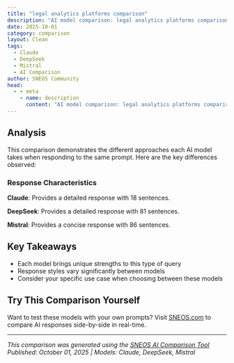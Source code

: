 ```yaml
---
title: "legal analytics platforms comparison"
description: "AI model comparison: legal analytics platforms comparison..."
date: 2025-10-01
category: comparison
layout: Clean
tags:
  - Claude
  - DeepSeek
  - Mistral
  - AI Comparison
author: SNEOS Community
head:
  - - meta
    - name: description
      content: "AI model comparison: legal analytics platforms comparison..."
---
```


<ChatComparison
  title="legal analytics platforms comparison"
  prompt="legal analytics platforms comparison"
  :responses='{"Claude": "Here\u0027s a comprehensive comparison of major legal analytics platforms:\n\n## **Top Legal Analytics Platforms**\n\n### **1. Lex Machina**\n**Strengths:**\n- Extensive federal litigation data (IP, employment, commercial, etc.)\n- Deep case outcome predictions\n- Judge and opposing counsel analytics\n- Strong patent litigation focus\n\n**Best For:** IP litigation, federal cases, outcome prediction\n**Pricing:** Premium tier, enterprise-focused\n\n### **2. Bloomberg Law**\n**Strengths:**\n- Comprehensive legal research \u002B analytics in one platform\n- Court analytics and docket monitoring\n- Strong business intelligence integration\n- Extensive secondary sources\n\n**Best For:** Large firms needing integrated research/analytics\n**Pricing:** High-end, subscription-based\n\n### **3. Westlaw Edge**\n**Strengths:**\n- AI-powered research with analytics features\n- Extensive case law database\n- Judge analytics and litigation history\n- Integration with Thomson Reuters ecosystem\n\n**Best For:** Firms already using Westlaw, comprehensive research needs\n**Pricing:** Premium, typically enterprise deals\n\n### **4. Premonition**\n**Strengths:**\n- Claims world\u0027s largest litigation database\n- Attorney and judge win-rate analytics\n- Global coverage (US, UK, Canada)\n- Cost-effective for smaller firms\n\n**Best For:** Win-rate analysis, attorney selection\n**Pricing:** More accessible than top-tier platforms\n\n### **5. Gavelytics**\n**Strengths:**\n- Federal court analytics\n- Judge behavior patterns\n- Case timing predictions\n- User-friendly interface\n\n**Best For:** Federal litigation strategy, boutique firms\n**Pricing:** Mid-tier pricing\n\n### **6. Ravel Law (now part of LexisNexis)**\n**Strengths:**\n- Visual case law mapping\n- Citation network analysis\n- Integrated with Lexis research\n- Judge analytics\n\n**Best For:** Case law research with visual insights\n**Pricing:** Part of LexisNexis\u002B packages\n\n## **Key Comparison Factors**\n\n| Platform | Data Coverage | Specialties | User Interface | Price Range |\n|----------|---------------|-------------|----------------|-------------|\n| Lex Machina | Federal courts | IP, Employment | Professional | $$$$$ |\n| Bloomberg Law | Comprehensive | Business law | Excellent | $$$$$ |\n| Westlaw Edge | Extensive | General practice | Familiar | $$$$$ |\n| Premonition | Broad | Win rates | Simple | $$$ |\n| Gavelytics | Federal focus | Litigation timing | Clean | $$$$ |\n\n## **Specialized Platforms**\n\n### **Patent Analytics:**\n- **PatentSight** - Patent valuation and competitive intelligence\n- **Innography** (now part of CPA Global) - Patent landscape analysis\n\n### **Contract Analytics:**\n- **Kira Systems** - Contract review and analysis\n- **Seal Software** - Contract discovery and analytics\n\n### **Regulatory/Compliance:**\n- **Thomson Reuters Regulatory Intelligence**\n- **Compliance.ai**\n\n## **Selection Criteria**\n\n**Consider these factors:**\n1. **Practice area focus** - Does it cover your key litigation types?\n2. **Geographic coverage** - State vs. federal courts\n3. **Data depth** - Historical coverage and update frequency\n4. **Integration needs** - Compatibility with existing systems\n5. **Team size** - User licensing and collaboration features\n6. **Budget** - ROI based on case volume and types\n\n## **Emerging Trends**\n\n- **AI-powered predictions** becoming more sophisticated\n- **Real-time docket monitoring** and alerts\n- **API integrations** for custom workflows\n- **Mobile accessibility** for court appearances\n- **Outcome prediction modeling** getting more accurate\n\n**Recommendation:** Most firms benefit from starting with a trial of 2-3 platforms that align with their primary practice areas before making a long-term commitment.\n\nWould you like me to dive deeper into any specific platform or use case?", "DeepSeek": "Of course. Here is a detailed comparison of legal analytics platforms, breaking down the key players, their strengths, weaknesses, and ideal use cases.\n\n### Executive Summary\n\nLegal analytics platforms transform raw legal data (from dockets, case law, and filings) into actionable insights. They help lawyers predict case outcomes, formulate strategy, understand a judge\u0027s tendencies, and assess opposing counsel. The market is dominated by a few major players, each with a unique focus and data advantage.\n\n---\n\n### Key Players at a Glance\n\n| Platform | Primary Focus \u0026 \u0022Superpower\u0022 | Best For | Pricing Model |\n| :--- | :--- | :--- | :--- |\n| **LexisNexis Context** | **Comprehensive Data \u0026 Judge Analytics.** Deep integration with the vast LexisNexis legal database. | Law firms already in the Lexis ecosystem; complex litigation strategy. | Subscription (often bundled with Lexis research) |\n| **Westlaw Edge** | **Advanced Legal Research \u0026 Outcome Analytics.** Leverages West\u0027s headnote and Key Number System. | Law firms in the Thomson Reuters ecosystem; research-driven predictions. | Subscription (often bundled with Westlaw research) |\n| **Bloomberg Law** | **Litigation Analytics \u0026 Deal Analytics.** Strong in both litigation and transactional/business intelligence. | Corporate law departments; firms needing business \u0026 litigation insights. | Subscription (often bundled with Bloomberg Law) |\n| **Premonition** | **Win-Loss Records of Lawyers.** A massive database of who wins before whom, in specific case types. | Choosing local counsel; identifying the most effective attorney for a specific court/judge. | Per-search or subscription |\n| **CARET Legal** | **Practice-Agnostic Analytics.** Tracks firm performance metrics (profitability, productivity, etc.). | Law firms of all sizes focused on business intelligence and operational efficiency. | Subscription (per user) |\n\n---\n\n### In-Depth Platform Comparison\n\n#### 1. LexisNexis Context\n* **Core Strengths:**\n * **Judge Analytics:** Arguably the leader in this area. Provides deep dives into a judge\u0027s rulings, timelines, and behavior on specific motions (e.g., grant/deny rates for summary judgments).\n * **Comprehensive Data:** Pulls from the entire LexisNexis database, offering a very wide and deep set of case law and docket information.\n * **Motion Outcome Analyzer:** Predicts the likelihood of success for specific motions based on historical data from that judge and jurisdiction.\n * **Seamless Integration:** Works directly within the LexisNexis research interface, making it a natural part of the workflow for existing users.\n* **Potential Weaknesses:**\n * Can be expensive and is heavily geared towards firms already committed to the LexisNexis ecosystem.\n * The interface, while powerful, can have a steeper learning curve.\n* **Ideal User:** Large law firms engaged in complex, high-stakes litigation where understanding a judge\u0027s specific tendencies is critical to strategy.\n\n#### 2. Westlaw Edge with Analytics\n* **Core Strengths:**\n * **Outcome Analytics:** Focuses on predicting case outcomes at a holistic level, not just motions. It analyzes cases with similar facts, parties, and legal issues to forecast a result.\n * **Research-Driven:** Leverages Westlaw\u0027s proprietary Key Number System and headnotes, which some attorneys prefer for its legal taxonomy.\n * **Statute and Litigation Analytics:** Tracks how courts have interpreted specific statutes and which arguments are most successful.\n * **Strong State Coverage:** Excellent coverage of both federal and state court data.\n* **Potential Weaknesses:**\n * Like Lexis, it\u0027s part of a larger, expensive ecosystem (Thomson Reuters).\n * Some users find its judge analytics to be slightly less granular than Lexis Context\u0027s.\n* **Ideal User:** Law firms that rely heavily on Westlaw for research and want to integrate data-driven predictions directly into their case assessment and client advising.\n\n#### 3. Bloomberg Law Litigation Analytics\n* **Core Strengths:**\n * **Dual Focus:** Exceptionally strong in both **Litigation Analytics** (judges, law firms, attorneys, courts) and **Deal Analytics** (M\u0026A, capital markets).\n * **Business Intelligence:** Provides insights into companies as litigation parties, not just the law firms representing them. This is invaluable for corporate counsel.\n * **Clean Visualizations:** Known for its intuitive and clear dashboard with charts and graphs that are easy to interpret.\n * **Comprehensive Provider:** Offers a full suite of tools beyond analytics (news, dockets, practical guidance).\n* **Potential Weaknesses:**\n * Historically seen as the \u0022third option,\u0022 but has closed the gap significantly and is now a major competitor.\n* **Ideal User:** Corporate legal departments and law firms that serve them. Perfect for those who need to analyze opposing parties and their outside counsel, or for transactional attorneys analyzing market deals.\n\n#### 4. Premonition\n* **Core Strengths:**\n * **Unique Data Point:** Its core offering is a simple but powerful statistic: which attorney wins the most before which judge, for a specific case type.\n * **Massive Database:** Claims to be the world\u0027s largest repository of litigation data.\n * **Practical Application:** Excellent for the very practical problem of **selecting local counsel**. You can find the attorney with the best win-rate in a specific courthouse for your type of case.\n* **Potential Weaknesses:**\n * Less focused on deep judicial reasoning or motion-level strategy.\n * Its narrow focus means it\u0027s often used as a supplementary tool rather than a primary research platform.\n* **Ideal User:** Any law firm or in-house counsel needing to hire the most effective local litigation counsel for a specific jurisdiction and case type.\n\n#### 5. CARET Legal (formerly Zola Suite)\n* **Core Strengths:**\n * **Practice Management Focus:** This is not a litigation prediction tool. Instead, it provides **internal firm analytics**.\n * **Business Intelligence:** Tracks key performance indicators (KPIs) like realization rates, profitability by matter or attorney, workload, and productivity.\n * **Holistic View:** Helps firm leadership understand the business health of the firm and make data-driven management decisions.\n* **Potential Weaknesses:**\n * Does not provide external legal analytics (judge/opposing counsel analysis).\n* **Ideal User:** Law firm administrators, managing partners, and sole practitioners who want to track their firm\u0027s financial and operational performance.\n\n---\n\n### Comparison Table: Key Features\n\n| Feature | Lexis Context | Westlaw Edge | Bloomberg Law | Premonition | CARET Legal |\n| :--- | :--- | :--- | :--- | :--- | :--- |\n| **Judge Analytics** | **Excellent** | Very Good | Very Good | Good (via win-rates) | N/A |\n| **Attorney Performance** | Good | Good | **Excellent** | **Excellent** | N/A |\n| **Law Firm Analytics** | Good | Good | **Excellent** | Good | N/A |\n| **Case Outcome Predictions** | Good (motion-level) | **Excellent** (case-level) | Very Good | Good (win-rate) | N/A |\n| **Transactional/Deal Analytics** | Limited | Limited | **Excellent** | N/A | N/A |\n| **Internal Firm KPIs** | N/A | N/A | N/A | N/A | **Excellent** |\n| **Primary Data Source** | LexisNexis | Thomson Reuters | Bloomberg | Various Public Sources | Firm\u0027s own data |\n| **Integration with Research** | **Native** | **Native** | **Native** | Standalone | Native (to Practice Mgmt) |\n\n### How to Choose the Right Platform\n\n1. **Identify Your Primary Need:**\n * **For Litigation Strategy \u0026 Judge Insights:** Lean towards **Lexis Context** or **Westlaw Edge**.\n * **For Business Development \u0026 Opposing Party Intel:** **Bloomberg Law** is a standout.\n * **For Hiring the \u0022Best\u0022 Local Counsel:** **Premonition** is unmatched for this specific task.\n * **For Running Your Law Firm Like a Business:** **CARET Legal** or similar practice management analytics.\n\n2. **Consider Your Existing Ecosystem:** If your firm is heavily invested in LexisNexis or Westlaw, it is often more cost-effective and efficient to adopt their analytics modules.\n\n3. **Evaluate Data Coverage:** Ensure the platform has robust data for the specific courts (state vs. federal, specific districts) where you most frequently practice.\n\n4. **Request Demos and Free Trials:** The usability and \u0022feel\u0022 of the platform are critical. What looks good on paper may not fit your workflow. Always test with real-world scenarios relevant to your practice.\n\nThe legal analytics field is evolving rapidly. The best platform for you is the one that seamlessly integrates into your workflow and answers the specific questions you ask most often.", "Mistral": "Legal analytics platforms are increasingly important tools for legal professionals, providing insights and data-driven decision-making capabilities. Here\u0027s a comparison of some popular legal analytics platforms:\n\n### 1. **Lex Machina**\n- **Focus**: Litigation analytics, particularly in intellectual property and commercial litigation.\n- **Features**:\n - Detailed case analysis and outcomes.\n - Judge, attorney, and party analytics.\n - Trends and insights on case filings, resolutions, and damages.\n - Customizable reports and dashboards.\n- **Strengths**:\n - Comprehensive data on federal courts.\n - User-friendly interface.\n - Strong focus on IP litigation.\n- **Weaknesses**:\n - Limited to federal court data.\n - Can be expensive for smaller firms.\n\n### 2. **Westlaw Edge**\n- **Focus**: Comprehensive legal research and analytics.\n- **Features**:\n - Litigation analytics.\n - KeyCite for case law validation.\n - Statutes and regulations.\n - Legal news and current awareness.\n- **Strengths**:\n - Broad coverage of legal materials.\n - Integrated with Westlaw\u0027s extensive legal database.\n - Strong reputation and reliability.\n- **Weaknesses**:\n - Can be overwhelming for new users.\n - Higher cost compared to some competitors.\n\n### 3. **Bloomberg Law**\n- **Focus**: Legal research, analytics, and news.\n- **Features**:\n - Litigation analytics.\n - Docket alerts and tracking.\n - Legal news and analysis.\n - Practice tools and templates.\n- **Strengths**:\n - Comprehensive coverage of legal and business news.\n - Integrated with Bloomberg\u0027s financial data.\n - User-friendly interface.\n- **Weaknesses**:\n - Can be expensive.\n - Some users find the interface less intuitive.\n\n### 4. **Docket Alarm**\n- **Focus**: Docket tracking and analytics.\n- **Features**:\n - Real-time docket alerts.\n - Case analytics and trends.\n - Document retrieval.\n - Customizable reports.\n- **Strengths**:\n - Strong focus on docket tracking.\n - Real-time updates.\n - User-friendly interface.\n- **Weaknesses**:\n - Limited to docket-related data.\n - Less comprehensive than some competitors.\n\n### 5. **Ravel Law**\n- **Focus**: Legal research and analytics.\n- **Features**:\n - Case law analytics.\n - Visualization tools for case law.\n - Integrated with LexisNexis.\n - Customizable search and filter options.\n- **Strengths**:\n - Innovative visualization tools.\n - Integrated with LexisNexis\u0027s extensive database.\n - User-friendly interface.\n- **Weaknesses**:\n - Limited to case law.\n - Can be expensive.\n\n### 6. **PacerPro**\n- **Focus**: PACER docket management and analytics.\n- **Features**:\n - Docket management and tracking.\n - Case analytics and trends.\n - Document retrieval and organization.\n - Customizable alerts.\n- **Strengths**:\n - Strong focus on PACER docket management.\n - User-friendly interface.\n - Real-time updates.\n- **Weaknesses**:\n - Limited to PACER data.\n - Less comprehensive than some competitors.\n\n### 7. **CourtListener**\n- **Focus**: Free legal research and analytics.\n- **Features**:\n - Case law and docket data.\n - Analytics and trends.\n - Document retrieval.\n - Customizable alerts.\n- **Strengths**:\n - Free to use.\n - Comprehensive coverage of federal and state courts.\n - User-friendly interface.\n- **Weaknesses**:\n - Limited advanced features compared to paid platforms.\n - Less detailed analytics.\n\n### Comparison Summary\n- **Comprehensive Coverage**: Westlaw Edge, Bloomberg Law.\n- **Litigation Analytics**: Lex Machina, Westlaw Edge, Bloomberg Law.\n- **Docket Tracking**: Docket Alarm, PacerPro.\n- **Case Law Analytics**: Ravel Law, CourtListener.\n- **Cost**: CourtListener (free), others vary but generally expensive.\n- **User-Friendly Interface**: Lex Machina, Bloomberg Law, Ravel Law.\n\nChoosing the right legal analytics platform depends on your specific needs, budget, and the type of legal work you are involved in. Each platform has its strengths and weaknesses, so it\u0027s important to evaluate them based on your requirements."}' 
  published-date="21:58"
/>

## Analysis

This comparison demonstrates the different approaches each AI model takes when responding to the same prompt. Here are the key differences observed:

### Response Characteristics

**Claude**: Provides a detailed response with 18 sentences. 

**DeepSeek**: Provides a detailed response with 81 sentences. 

**Mistral**: Provides a concise response with 86 sentences. 

## Key Takeaways

- Each model brings unique strengths to this type of query
- Response styles vary significantly between models
- Consider your specific use case when choosing between these models

## Try This Comparison Yourself

Want to test these models with your own prompts? Visit [SNEOS.com](https://sneos.com) to compare AI responses side-by-side in real-time.

---

*This comparison was generated using the [SNEOS AI Comparison Tool](https://sneos.com)*
*Published: October 01, 2025 | Models: Claude, DeepSeek, Mistral*
